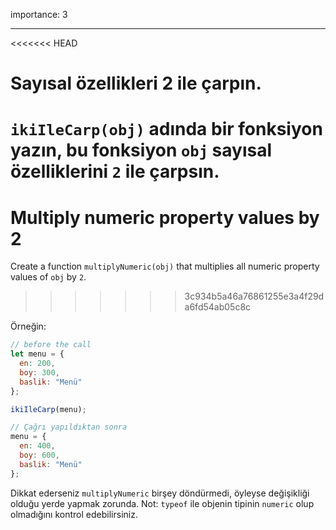 importance: 3

---

<<<<<<< HEAD
# Sayısal özellikleri 2 ile çarpın.

`ikiIleCarp(obj)` adında bir fonksiyon yazın, bu fonksiyon `obj` sayısal özelliklerini `2` ile çarpsın.
=======
# Multiply numeric property values by 2

Create a function `multiplyNumeric(obj)` that multiplies all numeric property values of `obj` by `2`.
>>>>>>> 3c934b5a46a76861255e3a4f29da6fd54ab05c8c

Örneğin:

```js
// before the call
let menu = {
  en: 200,
  boy: 300,
  baslik: "Menü"
};

ikiIleCarp(menu);

// Çağrı yapıldıktan sonra
menu = {
  en: 400,
  boy: 600,
  baslik: "Menü"
};
```

Dikkat ederseniz `multiplyNumeric` birşey döndürmedi, öyleyse değişikliği olduğu yerde yapmak zorunda.
Not: `typeof` ile objenin tipinin `numeric` olup olmadığını kontrol edebilirsiniz.


